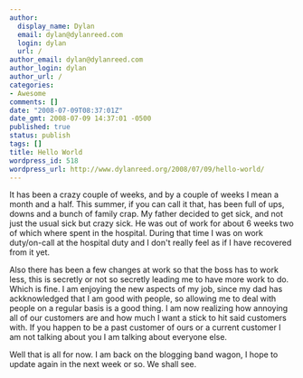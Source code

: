 ```yaml
---
author:
  display_name: Dylan
  email: dylan@dylanreed.com
  login: dylan
  url: /
author_email: dylan@dylanreed.com
author_login: dylan
author_url: /
categories:
- Awesome
comments: []
date: "2008-07-09T08:37:01Z"
date_gmt: 2008-07-09 14:37:01 -0500
published: true
status: publish
tags: []
title: Hello World
wordpress_id: 518
wordpress_url: http://www.dylanreed.org/2008/07/09/hello-world/
---
```


It has been a crazy couple of weeks, and by a couple of weeks I mean a month and a half. This summer, if you can call it that, has been full of ups, downs and a bunch of family crap. My father decided to get sick, and not just the usual sick but crazy sick. He was out of work for about 6 weeks two of which where spent in the hospital. During that time I was on work duty/on-call at the hospital duty and I don't really feel as if I have recovered from it yet. 

Also there has been a few changes at work so that the boss has to work less, this is secretly or not so secretly leading me to have more work to do. Which is fine. I am enjoying the new aspects of my job, since my dad has ackknowledged that I am good with people, so allowing me to deal with people on a regular basis is a good thing. I am now realizing how annoying all of our customers are and how much I want a stick to  hit said customers with. If you happen to be a past customer of ours or a current customer I am not talking about you I am talking about everyone else. 

Well that is all for now. I am back on the blogging band wagon, I hope to update again in the next week or so. We shall see.
